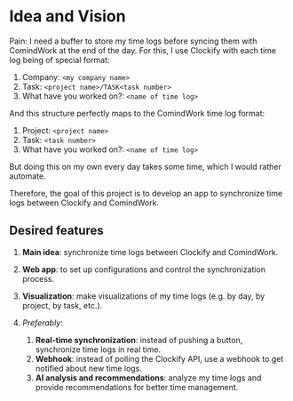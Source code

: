 # Idea and Vision

Pain: I need a buffer to store my time logs before syncing them with ComindWork at the end of the day.
For this, I use Clockify with each time log being of special format:

1. Company: `<my company name>`
1. Task: `<project name>/TASK<task number>`
1. What have you worked on?: `<name of time log>`

And this structure perfectly maps to the ComindWork time log format:

1. Project: `<project name>`
1. Task: `<task number>`
1. What have you worked on?: `<name of time log>`

But doing this on my own every day takes some time, which I would rather automate.

Therefore, the goal of this project is to develop an app to synchronize time logs between Clockify and ComindWork.

## Desired features

1. **Main idea**: synchronize time logs between Clockify and ComindWork.
1. **Web app**: to set up configurations and control the synchronization process.
1. **Visualization**: make visualizations of my time logs (e.g. by day, by project, by task, etc.).
1. _Preferably_:

    1. **Real-time synchronization**: instead of pushing a button, synchronize time logs in real time.
    1. **Webhook**: instead of polling the Clockify API, use a webhook to get notified about new time logs.
    1. **AI analysis and recommendations**: analyze my time logs and provide recommendations for better time management.

